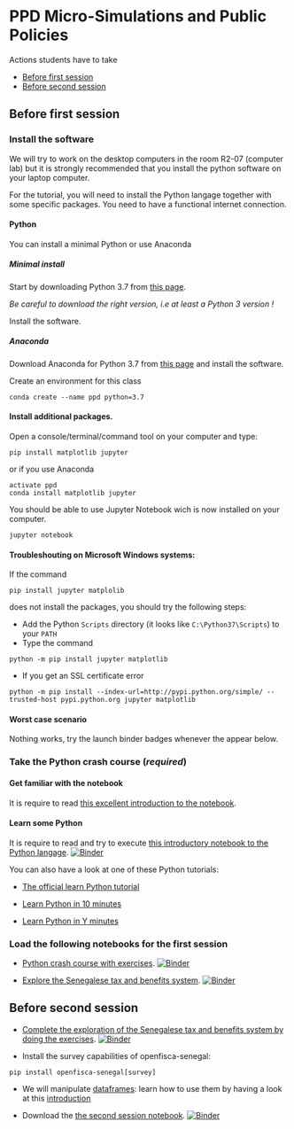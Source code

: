# PPD Micro-Simulations and Public Policies


Actions students have to take

* [Before first session](#before-first-session)
* [Before second session](#before-second-session)

## Before first session

### Install the software

We will try to work on the desktop computers in the room R2-07 (computer lab) but it is strongly recommended that you install the python software on your laptop computer.

For the tutorial, you will need to install the Python langage together with some specific packages. You need to have a functional internet connection.

#### Python

You can install a minimal Python or use Anaconda

##### Minimal install

Start by downloading Python 3.7 from [this page](https://www.python.org/downloads/).

*Be careful to download the right version, i.e at least a Python 3 version !*

Install the software.

##### Anaconda

Download Anaconda for Python 3.7 from [this page](https://www.anaconda.com/distribution/?gclid=CjwKCAiA6vXwBRBKEiwAYE7iS0VHs-3exq2yRCsOM7kWSYjG_hjpmdkfiaOKaPfBBDL_WqQ3dAW3FBoCvfAQAvD_BwE) and install the software.

Create an environment for this class

```shell
conda create --name ppd python=3.7
```

#### Install additional packages.

Open a console/terminal/command tool on your computer and type:

```shell
pip install matplotlib jupyter
```

or if you use Anaconda

```shell
activate ppd
conda install matplotlib jupyter
```

You should be able to use Jupyter Notebook wich is now installed on your computer.

```
jupyter notebook
```

#### Troubleshouting on Microsoft Windows systems:

If the command

```
pip install jupyter matplolib
```

does not install the packages, you should try the following steps:
  - Add the Python `Scripts` directory (it looks like `C:\Python37\Scripts`) to your `PATH`
  - Type the command
```
python -m pip install jupyter matplotlib
```
  - If  you get an SSL certificate error
```
python -m pip install --index-url=http://pypi.python.org/simple/ --trusted-host pypi.python.org jupyter matplotlib
```

#### Worst case scenario

Nothing works, try the launch binder badges whenever the appear below.


### Take the Python crash course (*required*)

#### Get familiar with the notebook

It is require to read [this excellent introduction to the notebook](http://nbviewer.jupyter.org/github/ipython-books/minibook-2nd-code/blob/master/chapter1/13-nbui.ipynb).

#### Learn some Python

It is require to read and try to execute [this introductory notebook to the Python langage](http://nbviewer.jupyter.org/github/ipython-books/minibook-2nd-code/blob/master/chapter1/14-python.ipynb). [![Binder](https://mybinder.org/badge.svg)](https://mybinder.org/v2/gh/benjello/ppd-micro-simulations-and-public-policies/master?filepath=notebooks%2F14-python.ipynb)

You can also have a look at one of these Python tutorials:
  - [The official learn Python tutorial]( https://www.learnpython.org/)

  - [Learn Python in 10 minutes](https://www.stavros.io/tutorials/python/)

  - [Learn Python in Y minutes](https://learnxinyminutes.com/docs/python/)

### Load the following notebooks for the first session

- [Python crash course with exercises](./notebooks/python_crash_course_student.ipynb). [![Binder](https://mybinder.org/badge.svg)](https://mybinder.org/v2/gh/benjello/ppd-micro-simulations-and-public-policies/master?filepath=notebooks%2Fpython_crash_course_student.ipynb)

- [Explore the Senegalese tax and benefits system](./notebooks/Senegal-student.ipynb). [![Binder](https://mybinder.org/badge.svg)](https://mybinder.org/v2/gh/benjello/ppd-micro-simulations-and-public-policies/master?filepath=notebooks%2FSenegal-student.ipynb)

## Before second session

- [Complete the exploration of the Senegalese tax and benefits system by doing the exercises](./notebooks/Senegal-student-2.ipynb). [![Binder](https://mybinder.org/badge.svg)](https://mybinder.org/v2/gh/benjello/ppd-micro-simulations-and-public-policies/master?filepath=notebooks%2FSenegal-student-2.ipynb)

- Install the survey capabilities of openfisca-senegal:
```
pip install openfisca-senegal[survey]
```

- We will manipulate [dataframes](http://pandas.pydata.org/): learn how to use them by having a look at this [introduction](http://pandas.pydata.org/pandas-docs/stable/10min.html)

- Download the [the second session notebook](./notebooks/Fake-data-Senegal.ipynb). [![Binder](https://mybinder.org/badge.svg)](https://mybinder.org/v2/gh/benjello/ppd-micro-simulations-and-public-policies/master?filepath=notebooks%2FFake-data-Senegal.ipynb)

<!--

## After the second session:

You now have access to the complete notebooks with exercise solutions
 - Download the [the first session notebook with exercises solutions](./notebooks/Senegal-exercices-solutions.ipynb). [![Binder](https://mybinder.org/badge.svg)](https://mybinder.org/v2/gh/benjello/ppd-micro-simulations-and-public-policies/master?filepath=notebooks%2FSenegal-exercices-solutions.ipynb)

 - Download the [the second session notebook with exercises solutions](./notebooks/Fake-data-Senegal.ipynb). [![Binder](https://mybinder.org/badge.svg)](https://mybinder.org/v2/gh/benjello/ppd-micro-simulations-and-public-policies/master?filepath=notebooks%2FFake-data-Senegal.ipynb) -->
